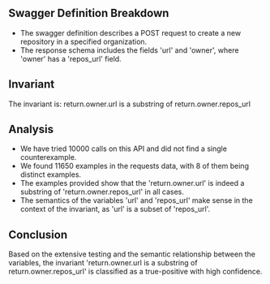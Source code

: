 ## Swagger Definition Breakdown
- The swagger definition describes a POST request to create a new repository in a specified organization.
- The response schema includes the fields 'url' and 'owner', where 'owner' has a 'repos_url' field.

## Invariant
The invariant is: return.owner.url is a substring of return.owner.repos_url

## Analysis
- We have tried 10000 calls on this API and did not find a single counterexample.
- We found 11650 examples in the requests data, with 8 of them being distinct examples.
- The examples provided show that the 'return.owner.url' is indeed a substring of 'return.owner.repos_url' in all cases.
- The semantics of the variables 'url' and 'repos_url' make sense in the context of the invariant, as 'url' is a subset of 'repos_url'.

## Conclusion
Based on the extensive testing and the semantic relationship between the variables, the invariant 'return.owner.url is a substring of return.owner.repos_url' is classified as a true-positive with high confidence.
